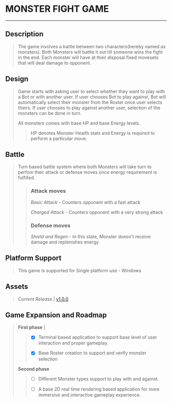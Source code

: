 # **MONSTER FIGHT GAME**
___________________________________________________________________________________________

## Description 
>The game involves a battle between two characters(hereby named as monsters).
>Both Monsters will battle it out till someone wins the fight in the end. 
>Each monster will have at their disposal fixed movesets that will deal damage 
>to opponent. 

## Design 
>Game starts with asking user to select whether they want to play with a Bot or with 
>another user.
>If user chooses Bot to play against, Bot will automatically select their monster from 
>the Roster once user selects theirs.
>If user chooses to play against another user, selection of the monsters can be done in turn.
>
>All monsters comes with base HP and base Energy levels.
>>HP denotes Monster Health stats and Energy is required to perform a particular move.


## Battle
>Turn based battle system where both Monsters will take turn to perfom their attack or 
>defense moves once energy requirement is fulfilled.
>> ### Attack moves
>>*Basic Attack*      - Counters opponent with a fast attack
>>
>>*Charged Attack*    - Counters opponent with a very strong attack 
>> ### Defense moves
>>*Shield and Regen*  - In this state, Monster doesn't receive damage and replenishes energy

## Platform Support
>This game is supported for Single platform use - Windows

## Assets
>*Current Release* | [v1.0.0](https://github.com/samarth003/Monster-Fight-Game/releases/tag/v1.0.0)

## Game Expansion and Roadmap
>**First phase** | 
>> - [x] Terminal based application to support base level of user interaction and proper gameplay.
>>
>> - [x] Base Roster creation to support and verify monster selection
>
>**Second phase**
>> - [ ] Different Monster types support to play with and against.
>> 
>> - [ ] A base 2D real time rendering based application for more immersive and interactive 
>>gameplay experience.    



